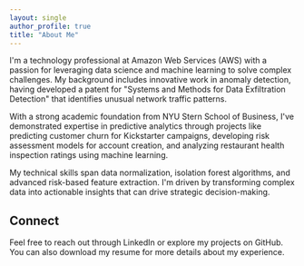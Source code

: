 ```yaml
---
layout: single
author_profile: true
title: "About Me"
---
```


I'm a technology professional at Amazon Web Services (AWS) with a passion for leveraging data science and machine learning to solve complex challenges. My background includes innovative work in anomaly detection, having developed a patent for "Systems and Methods for Data Exfiltration Detection" that identifies unusual network traffic patterns.

With a strong academic foundation from NYU Stern School of Business, I've demonstrated expertise in predictive analytics through projects like predicting customer churn for Kickstarter campaigns, developing risk assessment models for account creation, and analyzing restaurant health inspection ratings using machine learning.

My technical skills span data normalization, isolation forest algorithms, and advanced risk-based feature extraction. I'm driven by transforming complex data into actionable insights that can drive strategic decision-making.

## Connect

Feel free to reach out through LinkedIn or explore my projects on GitHub. You can also download my resume for more details about my experience.